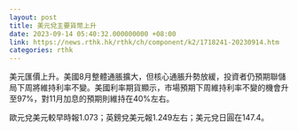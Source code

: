 ```yaml
---
layout: post
title: 美元兌主要貨幣上升
date: 2023-09-14 05:40:32.000000000 +08:00
link: https://news.rthk.hk/rthk/ch/component/k2/1718241-20230914.htm
categories: rthk
---
```


美元匯價上升。美國8月整體通脹擴大，但核心通脹升勢放緩，投資者仍預期聯儲局下周將維持利率不變。美國利率期貨顯示，市場預期下周維持利率不變的機會升至97%，對11月加息的預期則維持在40%左右。

歐元兌美元較早時報1.073；英鎊兌美元報1.249左右；美元兌日圓在147.4。
